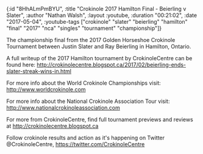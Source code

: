 {:id "8HhALmPmBYU",
 :title "Crokinole 2017 Hamilton Final - Beierling v Slater",
 :author "Nathan Walsh",
 :layout :youtube,
 :duration "00:21:02",
 :date "2017-05-04",
 :youtube-tags
 ["crokinole"
  "slater"
  "beierling"
  "hamilton"
  "final"
  "2017"
  "nca"
  "singles"
  "tournament"
  "championship"]}


The championship final from the 2017 Golden Horseshoe Crokinole Tournament between Justin Slater and Ray Beierling in Hamilton, Ontario.

A full writeup of the 2017 Hamilton tournament by CrokinoleCentre can be found here: http://crokinolecentre.blogspot.ca/2017/02/beierling-ends-slater-streak-wins-in.html

For more info about the World Crokinole Championships visit: http://www.worldcrokinole.com

For more info about the National Crokinole Association Tour visit: http://www.nationalcrokinoleassociation.com

For more from CrokinoleCentre, find full tournament previews and reviews at http://crokinolecentre.blogspot.ca

Follow crokinole results and action as it's happening on Twitter @CrokinoleCentre, https://twitter.com/CrokinoleCentre
